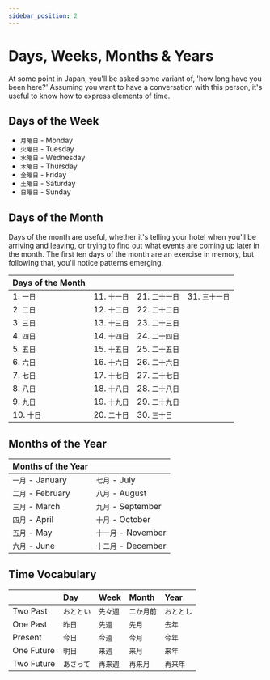 ```yaml
---
sidebar_position: 2
---
```


# Days, Weeks, Months & Years

At some point in Japan, you'll be asked some variant of, 'how long have you been here?' Assuming you want to have a conversation with this person, it's useful to know how to express elements of time.

## Days of the Week

- ``月曜日`` - Monday
- ``火曜日`` - Tuesday
- ``水曜日`` - Wednesday
- ``木曜日`` - Thursday
- ``金曜日`` - Friday
- ``土曜日`` - Saturday
- ``日曜日`` - Sunday

## Days of the Month

Days of the month are useful, whether it's telling your hotel when you'll be arriving and leaving, or trying to find out what events are coming up later in the month. The first ten days of the month are an exercise in memory, but following that, you'll notice patterns emerging.

|Days of the Month||||
|:--|:--|:--|:--|
|1. ``一日``|11. ``十一日``|21. ``二十一日``|31. ``三十一日``|
|2. ``二日``|12. ``十二日``|22. ``二十二日``||
|3. ``三日``|13. ``十三日``|23. ``二十三日``||
|4. ``四日``|14. ``十四日``|24. ``二十四日``||
|5. ``五日``|15. ``十五日``|25. ``二十五日``||
|6. ``六日``|16. ``十六日``|26. ``二十六日``||
|7. ``七日``|17. ``十七日``|27. ``二十七日``||
|8. ``八日``|18. ``十八日``|28. ``二十八日``||
|9. ``九日``|19. ``十九日``|29. ``二十九日``||
|10. ``十日``|20. ``二十日``|30. ``三十日``||

## Months of the Year

|Months of the Year||
|:--|:--|
|``一月`` - January|``七月`` - July|
|``二月`` - February|``八月`` - August|
|``三月`` - March|``九月`` - September|
|``四月`` - April|``十月`` - October|
|``五月`` - May|``十一月`` - November|
|``六月`` - June|``十二月`` - December|

## Time Vocabulary

||Day|Week|Month|Year|
|:--|:--|:--|:--|:--|
|Two Past|``おととい``|``先々週``|``二か月前``|``おととし``|
|One Past|``昨日``|``先週``|``先月``|``去年``|
|Present|``今日``|``今週``|``今月``|``今年``|
|One Future|``明日``|``来週``|``来月``|``来年``|
|Two Future|``あさって``|``再来週``|``再来月``|``再来年``|

